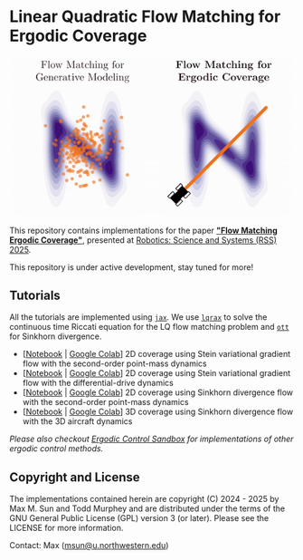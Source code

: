 # Linear Quadratic Flow Matching for Ergodic Coverage

<div align="center">
<img src="media/flow_matching_comparison.gif" alt="logo" width="500"></img>
</div>

This repository contains implementations for the paper [**"Flow Matching Ergodic Coverage"**](https://arxiv.org/abs/2504.17872), presented at [Robotics: Science and Systems (RSS) 2025](https://roboticsconference.org/).

This repository is under active development, stay tuned for more!

## Tutorials

All the tutorials are implemented using [`jax`](https://github.com/jax-ml/jax). We use [`lqrax`](https://github.com/MaxMSun/lqrax/tree/main) to solve the continuous time Riccati equation for the LQ flow matching problem and [`ott`]() for Sinkhorn divergence.

- [[Notebook](https://github.com/MurpheyLab/lqr-flow-matching/blob/main/tutorials/stein_flow_coverage.ipynb) | [Google Colab](https://colab.research.google.com/github/MurpheyLab/lqr-flow-matching/blob/main/tutorials/stein_flow_coverage.ipynb)] 2D coverage using Stein variational gradient flow with the second-order point-mass dynamics
- [[Notebook](https://github.com/MurpheyLab/lqr-flow-matching/blob/main/tutorials/stein_flow_coverage_diffdrive.ipynb) | [Google Colab](https://colab.research.google.com/github/MurpheyLab/lqr-flow-matching/blob/main/tutorials/stein_flow_coverage_diffdrive.ipynb)] 2D coverage using Stein variational gradient flow with the differential-drive dynamics
- [[Notebook](https://github.com/MurpheyLab/lqr-flow-matching/blob/main/tutorials/sinkhorn_flow_coverage.ipynb) | [Google Colab](https://colab.research.google.com/github/MurpheyLab/lqr-flow-matching/blob/main/tutorials/sinkhorn_flow_coverage.ipynb)] 2D coverage using Sinkhorn divergence flow with the second-order point-mass dynamics
- [[Notebook](https://github.com/MurpheyLab/lqr-flow-matching/blob/main/tutorials/sinkhorn_3d_coverage.ipynb) | [Google Colab](https://colab.research.google.com/github/MurpheyLab/lqr-flow-matching/blob/main/tutorials/sinkhorn_3d_coverage.ipynb)] 3D coverage using Sinkhorn divergence flow with the 3D aircraft dynamics

*Please also checkout [Ergodic Control Sandbox](https://github.com/MurpheyLab/ergodic-control-sandbox) for implementations of other ergodic control methods.*

## Copyright and License

The implementations contained herein are copyright (C) 2024 - 2025 by Max M. Sun and Todd Murphey and are distributed under the terms of the GNU General Public License (GPL) version 3 (or later). Please see the LICENSE for more information.

Contact: Max ([msun@u.northwestern.edu](msun@u.northwestern.edu))
